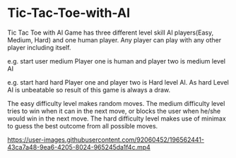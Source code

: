 # Tic-Tac-Toe-with-AI
Tic Tac Toe with AI
Game has three different level skill AI players(Easy, Medium, Hard) and one human player.
Any player can play with any other player including itself.

e.g. start user medium
Player one is human and player two is medium level AI

e.g. start hard hard
Player one and player two is Hard level AI.
As hard Level AI is unbeatable so result of this game is always a draw.

The easy difficulty level makes random moves. The medium difficulty level tries to win when it can in the next move, or blocks the user when he/she would win in the next move. The hard difficulty level makes use of minimax to guess the best outcome from all possible moves.

https://user-images.githubusercontent.com/92060452/196562441-43ca7a48-9ea6-4205-8024-965245da1f4c.mp4
